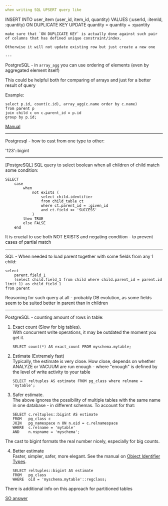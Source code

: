 ```yaml
---
when writing SQL UPSERT query like
```
INSERT INTO user_item (user_id, item_id, quantity)
VALUES (:userId, :itemId, :quantity)
ON DUPLICATE KEY UPDATE quantity = quantity + :quantity
```
make sure that `ON DUPLICATE KEY` is actually done against such pair of columns that has defined unique constraint/index.

Otherwise it will not update existing row but just create a new one

---
```

PostgreSQL - in `array_agg` you can use ordering of elements (even by aggregated element itself)

This could be helpful both for comparing of arrays and just for a better result of query 

Example:
```
select p.id, count(c.id), array_agg(c.name order by c.name)
from parent p
join child c on c.parent_id = p.id
group by p.id;
```
[Manual](https://www.postgresql.org/docs/current/sql-expressions.html#SYNTAX-AGGREGATES)

---
Postgresql - how to cast from one type to other:

'123'::bigint

---
[PostgreSQL] SQL query to select boolean when all children of child match some condition:
```
SELECT
    case
        when
            not exists (
                select child.identifier
                from child_table ct
                where ct.parent_id = :given_id
                and ct.field <> 'SUCCESS'
            )
        then TRUE
        else FALSE
    end
```
It is crucial to use both NOT EXISTS and negating condition - to prevent cases of partial match

---
SQL - When needed to load parent together with some fields from any 1 child:
```
select
    parent.field_1
    (select child.field_1 from child where child.parent_id = parent.id limit 1) as child_field_1
from parent
```
Reasoning for such query at all - probably DB evolution, as some fields seem to be suited better in parent than in children

---
PostgreSQL - counting amount of rows in table:

1. Exact count (Slow for big tables).
  <br>With concurrent write operations, it may be outdated the moment you get it.
    ```
    SELECT count(*) AS exact_count FROM myschema.mytable;
    ```
2. Estimate (Extremely fast)
  <br>Typically, the estimate is very close. How close, depends on whether ANALYZE or VACUUM are run enough - where "enough" is defined by the level of write activity to your table
    ```
    SELECT reltuples AS estimate FROM pg_class where relname = 'mytable';
    ```
3. Safer estimate.
  <br>The above ignores the possibility of multiple tables with the same name in one database - in different schemas. To account for that:
    ```
    SELECT c.reltuples::bigint AS estimate
    FROM   pg_class c
    JOIN   pg_namespace n ON n.oid = c.relnamespace
    WHERE  c.relname = 'mytable'
    AND    n.nspname = 'myschema';
    ```
The cast to bigint formats the real number nicely, especially for big counts.

4. Better estimate
<br>Faster, simpler, safer, more elegant. See the manual on [Object Identifier Types](https://www.postgresql.org/docs/current/datatype-oid.html).
    ```
    SELECT reltuples::bigint AS estimate
    FROM   pg_class
    WHERE  oid = 'myschema.mytable'::regclass;
    ```
There is additional info on this approach for partitioned tables

[SO answer](https://stackoverflow.com/a/7945274)
